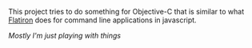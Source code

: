 This project tries to do something for Objective-C that is similar to what [Flatiron](https://github.com/flatiron/flatiron) does for command line applications in javascript.

*Mostly I'm just playing with things*
